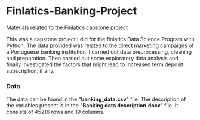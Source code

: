 # Finlatics-Banking-Project
Materials related to the Finlatics capstone project

This was a capstone project I did for the finlatics Data Science Program with Python. The data provided was related to the direct marketing campaigns of a Portuguese banking institution. I carried out data preprocessing, cleaning and preparation. Then carried out some exploratory data analysis and finally investigated the factors that might lead to increased term deposit subscription, if any.

### Data
The data can be found in the "**banking_data.csv**" file. The description of the variables present is in the "**Banking data description.docx**" file. It consists of 45216 rows and 19 columns.
